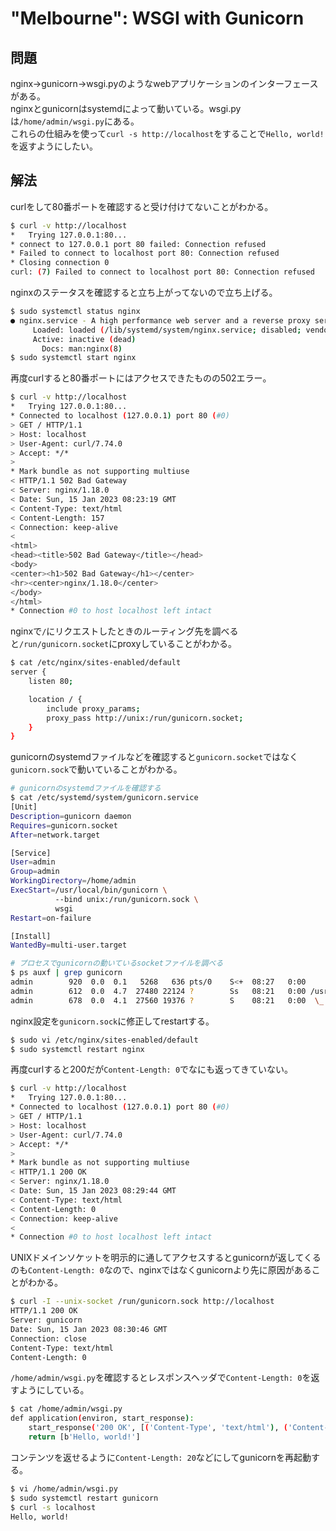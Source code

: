 # "Melbourne": WSGI with Gunicorn

## 問題

nginx->gunicorn->wsgi.pyのようなwebアプリケーションのインターフェースがある。  
nginxとgunicornはsystemdによって動いている。wsgi.pyは`/home/admin/wsgi.py`にある。  
これらの仕組みを使って`curl -s http://localhost`をすることで`Hello, world!`を返すようにしたい。

## 解法

curlをして80番ポートを確認すると受け付けてないことがわかる。

```sh
$ curl -v http://localhost
*   Trying 127.0.0.1:80...
* connect to 127.0.0.1 port 80 failed: Connection refused
* Failed to connect to localhost port 80: Connection refused
* Closing connection 0
curl: (7) Failed to connect to localhost port 80: Connection refused
```

nginxのステータスを確認すると立ち上がってないので立ち上げる。

```sh
$ sudo systemctl status nginx
● nginx.service - A high performance web server and a reverse proxy server
     Loaded: loaded (/lib/systemd/system/nginx.service; disabled; vendor preset: enabled)
     Active: inactive (dead)
       Docs: man:nginx(8)
$ sudo systemctl start nginx
```

再度curlすると80番ポートにはアクセスできたものの502エラー。

```sh
$ curl -v http://localhost
*   Trying 127.0.0.1:80...
* Connected to localhost (127.0.0.1) port 80 (#0)
> GET / HTTP/1.1
> Host: localhost
> User-Agent: curl/7.74.0
> Accept: */*
> 
* Mark bundle as not supporting multiuse
< HTTP/1.1 502 Bad Gateway
< Server: nginx/1.18.0
< Date: Sun, 15 Jan 2023 08:23:19 GMT
< Content-Type: text/html
< Content-Length: 157
< Connection: keep-alive
< 
<html>
<head><title>502 Bad Gateway</title></head>
<body>
<center><h1>502 Bad Gateway</h1></center>
<hr><center>nginx/1.18.0</center>
</body>
</html>
* Connection #0 to host localhost left intact
```

nginxで`/`にリクエストしたときのルーティング先を調べると`/run/gunicorn.socket`にproxyしていることがわかる。

```sh
$ cat /etc/nginx/sites-enabled/default 
server {
    listen 80;

    location / {
        include proxy_params;
        proxy_pass http://unix:/run/gunicorn.socket;
    }
}
```

gunicornのsystemdファイルなどを確認すると`gunicorn.socket`ではなく`gunicorn.sock`で動いていることがわかる。

```sh
# gunicornのsystemdファイルを確認する
$ cat /etc/systemd/system/gunicorn.service 
[Unit]
Description=gunicorn daemon
Requires=gunicorn.socket
After=network.target

[Service]
User=admin
Group=admin
WorkingDirectory=/home/admin
ExecStart=/usr/local/bin/gunicorn \
          --bind unix:/run/gunicorn.sock \
          wsgi
Restart=on-failure

[Install]
WantedBy=multi-user.target

# プロセスでgunicornの動いているsocketファイルを調べる
$ ps auxf | grep gunicorn
admin        920  0.0  0.1   5268   636 pts/0    S<+  08:27   0:00      \_ grep gunicorn
admin        612  0.0  4.7  27480 22124 ?        Ss   08:21   0:00 /usr/bin/python3 /usr/local/bin/gunicorn --bind unix:/run/gunicorn.sock wsgi
admin        678  0.0  4.1  27560 19376 ?        S    08:21   0:00  \_ /usr/bin/python3 /usr/local/bin/gunicorn --bind unix:/run/gunicorn.sock wsgi
```

nginx設定を`gunicorn.sock`に修正してrestartする。

```sh
$ sudo vi /etc/nginx/sites-enabled/default 
$ sudo systemctl restart nginx
```

再度curlすると200だが`Content-Length: 0`でなにも返ってきていない。

```sh
$ curl -v http://localhost
*   Trying 127.0.0.1:80...
* Connected to localhost (127.0.0.1) port 80 (#0)
> GET / HTTP/1.1
> Host: localhost
> User-Agent: curl/7.74.0
> Accept: */*
> 
* Mark bundle as not supporting multiuse
< HTTP/1.1 200 OK
< Server: nginx/1.18.0
< Date: Sun, 15 Jan 2023 08:29:44 GMT
< Content-Type: text/html
< Content-Length: 0
< Connection: keep-alive
< 
* Connection #0 to host localhost left intact
```

UNIXドメインソケットを明示的に通してアクセスするとgunicornが返してくるのも`Content-Length: 0`なので、nginxではなくgunicornより先に原因があることがわかる。

```sh
$ curl -I --unix-socket /run/gunicorn.sock http://localhost
HTTP/1.1 200 OK
Server: gunicorn
Date: Sun, 15 Jan 2023 08:30:46 GMT
Connection: close
Content-Type: text/html
Content-Length: 0
```

`/home/admin/wsgi.py`を確認するとレスポンスヘッダで`Content-Length: 0`を返すようにしている。

```sh
$ cat /home/admin/wsgi.py 
def application(environ, start_response):
    start_response('200 OK', [('Content-Type', 'text/html'), ('Content-Length', '0'), ])
    return [b'Hello, world!']
```

コンテンツを返せるように`Content-Length: 20`などにしてgunicornを再起動する。

```sh
$ vi /home/admin/wsgi.py 
$ sudo systemctl restart gunicorn
$ curl -s localhost
Hello, world!
```
